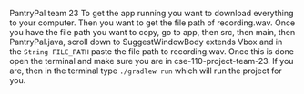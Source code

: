 PantryPal team 23 
 To get the app running you want to download everything to your computer.
 Then you want to get the file path of recording.wav. 
 Once you have the file path you want to copy, go to app, then src, then main, then PantryPal.java,
 scroll down to SuggestWindowBody extends Vbox and in the ```String FILE_PATH``` paste the file path to recording.wav. Once this is done open the terminal and make sure you are in cse-110-project-team-23.
 If you are, then in the terminal type ```./gradlew run``` which will run the project for you. 